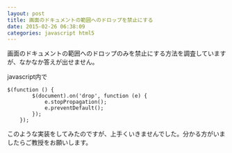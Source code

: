```yaml
---
layout: post
title: 画面のドキュメントの範囲へのドロップを禁止にする
date: 2015-02-26 06:38:09
categories: javascript html5
---
```

<!-- {% raw %} -->
<p>画面のドキュメントの範囲へのドロップのみを禁止にする方法を調査していますが、なかなか答えが出せません。</p>

<p>javascript内で</p>

<pre><code>$(function () {
        $(document).on('drop', function (e) {
            e.stopPropagation();
            e.preventDefault();
        });
    });
</code></pre>

<p>このような実装をしてみたのですが、上手くいきませんでした。分かる方がいましたらご教授をお願いします。</p>
<!-- {% endraw %} -->
